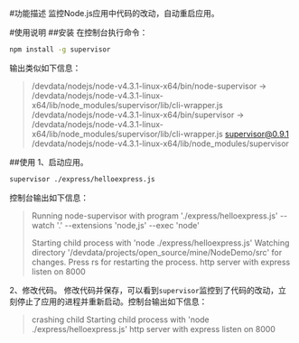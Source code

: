 #功能描述
监控Node.js应用中代码的改动，自动重启应用。

#使用说明
##安装
在控制台执行命令：
```bash
npm install -g supervisor
```
输出类似如下信息：
>/devdata/nodejs/node-v4.3.1-linux-x64/bin/node-supervisor -> /devdata/nodejs/node-v4.3.1-linux-x64/lib/node_modules/supervisor/lib/cli-wrapper.js
>/devdata/nodejs/node-v4.3.1-linux-x64/bin/supervisor -> /devdata/nodejs/node-v4.3.1-linux-x64/lib/node_modules/supervisor/lib/cli-wrapper.js
>supervisor@0.9.1 /devdata/nodejs/node-v4.3.1-linux-x64/lib/node_modules/supervisor

##使用
1、启动应用。
```bash
supervisor ./express/helloexpress.js
```
控制台输出如下信息：
>Running node-supervisor with
>  program './express/helloexpress.js'
>  --watch '.'
>  --extensions 'node,js'
>  --exec 'node'
>
>Starting child process with 'node ./express/helloexpress.js'
>Watching directory '/devdata/projects/open_source/mine/NodeDemo/src' for changes.
>Press rs for restarting the process.
>http server with express listen on 8000

2、修改代码。
修改代码并保存，可以看到`supervisor`监控到了代码的改动，立刻停止了应用的进程并重新启动。控制台输出如下信息：
>crashing child
>Starting child process with 'node ./express/helloexpress.js'
>http server with express listen on 8000

